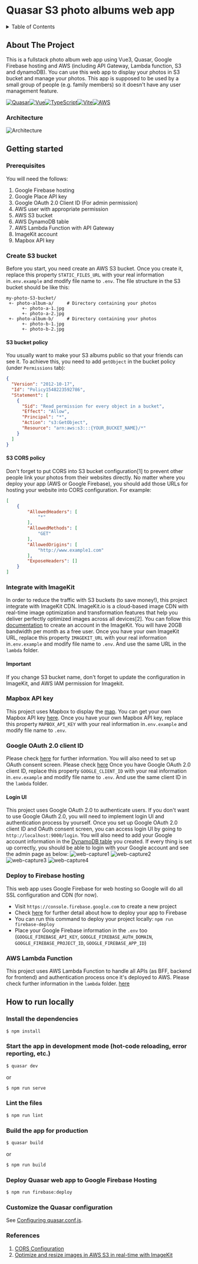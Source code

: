 # Quasar S3 photo albums web app

<!-- TABLE OF CONTENTS -->
<details>
  <summary>Table of Contents</summary>
  <ol>
    <li>
      <a href="#about-the-project">About The Project</a>
      <ul>
        <li><a href="#built-with">Built With</a></li>
        <li><a href="#architecture">Architecture</a></li>
      </ul>
    </li>
    <li>
      <a href="#getting-started">Getting Started</a>
      <ul>
        <li><a href="#prerequisites">Prerequisites</a></li>
        <li><a href="#create-s3-bucket">Create S3 bucket</a></li>
          <ul>
            <li><a href="#s3-bucket-policy">S3 bucket policy</a></li>
            <li><a href="#s3-cors-policy">S3 CORS policy</a></li>
          </ul>
        <li><a href="#integrate-with-imagekit">Integrate with ImageKit</a></li>
        <li><a href="#mapbox-api-key">Mapbox API key</a></li>
        <li><a href="#deploy-to-firebase-hosting">Deploy to Firebase hosting</a></li>
        <li><a href="#aws-lambda-function">AWS Lambda Function</a></li>
      </ul>
    </li>
    <li>
      <a href="#how-to-run-locally">How to run locally</a>
    </li>
  </ol>
</details>

## About The Project
This is a fullstack photo album web app using Vue3, Quasar, Google Firebase hosting and AWS (including API Gateway, Lambda
function, S3 and dynamoDB). You can use this web app to display your photos in S3 bucket and manage your photos. This app
is supposed to be used by a small group of people (e.g. family members) so it doesn't have any user management feature.

[![Quasar][quasar]][quasar-url][![Vue][Vue.js]][Vue-url][![TypeScript][typescript]][type-url][![Vite][vite]][vite-url][![AWS][aws]][aws-url]

### Architecture
![Architecture](doc-images/GCP-AWS-Architecture.webp)

## Getting started
### Prerequisites

You will need the follows:
1. Google Firebase hosting
2. Google Place API key
3. Google OAuth 2.0 Client ID (For admin permission)
4. AWS user with appropriate permission
5. AWS S3 bucket
6. AWS DynamoDB table
7. AWS Lambda Function with API Gateway
8. ImageKit account
9. Mapbox API key

### Create S3 bucket
Before you start, you need create an AWS S3 bucket. Once you create it, replace this property `STATIC_FILES_URL` with
your real information in`.env.example` and modify file name to `.env`.
The file structure in the S3 bucket should be like this:
```
my-photo-S3-bucket/
 +- photo-album-a/     # Directory containing your photos
      +- photo-a-1.jpg
      +- photo-a-2.jpg
 +- photo-album-b/     # Directory containing your photos
      +- photo-b-1.jpg
      +- photo-b-2.jpg
```

#### S3 bucket policy
You usually want to make your S3 albums public so that your friends can see it. To achieve this, you need to add `getObject`
in the bucket policy (under `Permissions` tab):
```json
{
  "Version": "2012-10-17",
  "Id": "Policy1548223592786",
  "Statement": [
    {
      "Sid": "Read permission for every object in a bucket",
      "Effect": "Allow",
      "Principal": "*",
      "Action": "s3:GetObject",
      "Resource": "arn:aws:s3:::{YOUR_BUCKET_NAME}/*"
    }
  ]
}
```

#### S3 CORS policy
Don't forget to put CORS into S3 bucket configuration[1] to prevent other people link your photos from their websites directly.
No matter where you deploy your app (AWS or Google Firebase), you should add those URLs for hosting your website into CORS configuration.
For example:
```json
[
    {
        "AllowedHeaders": [
            "*"
        ],
        "AllowedMethods": [
            "GET"
        ],
        "AllowedOrigins": [
            "http://www.example1.com"
        ],
        "ExposeHeaders": []
    }
]
```

### Integrate with ImageKit
In order to reduce the traffic with S3 buckets (to save money!), this project integrate with ImageKit CDN. ImageKit.io
is a cloud-based image CDN with real-time image optimization and transformation features that help you deliver perfectly
optimized images across all devices[2]. You can follow this [documentation](https://imagekit.io/blog/image-optimization-resize-aws-s3-imagekit/)
to create an account in the ImageKit. You will have 20GB bandwidth per month as a free user. Once you have your own ImageKit
URL, replace this property `IMAGEKIT_URL` with your real information in`.env.example` and modify file name to `.env`. And
use the same URL in the `lambda` folder.

#### Important
If you change S3 bucket name, don't forget to update the configuration in ImageKit, and AWS IAM permission for Imagekit.

### Mapbox API key
This project uses Mapbox to display the [map](https://quasar-photo-albums-demo.web.app/map). You can get your own Mapbox API key [here](https://account.mapbox.com/auth/signup/).
Once you have your own Mapbox API key, replace this property `MAPBOX_API_KEY` with your real information in`.env.example`
and modify file name to `.env`.

### Google OAuth 2.0 client ID
Please check [here](https://developers.google.com/identity/protocols/oauth2) for further information. You will also need
to set up OAuth consent screen. Please check [here](https://developers.google.com/identity/protocols/oauth2/openid-connect#consent-screen)
Once you have Google OAuth 2.0 client ID, replace this property `GOOGLE_CLIENT_ID` with your real information in`.env.example`
and modify file name to `.env`. And use the same client ID in the `lambda` folder.

#### Login UI
This project uses Google OAuth 2.0 to authenticate users. If you don't want to use Google OAuth 2.0, you will need to
implement login UI and authentication process by yourself. Once you set up Google OAuth 2.0 client ID and OAuth consent
screen, you can access login UI by going to `http://localhost:9000/login`. You will also need to add your Google account
information in the [DynamoDB table](lambda/README.md#aws-dynamodb) you created. If every thing is set up correctly, you should be able to login
with your Google account and see the admin page as below:
![web-capture1](doc-images/Web_capture_1.jpeg)
![web-capture2](doc-images/Web_capture_2.jpeg)
![web-capture3](doc-images/Web_capture_3.jpeg)
![web-capture4](doc-images/Web_capture_4.jpeg)

### Deploy to Firebase hosting
This web app uses Google Firebase for web hosting so Google will do all SSL configuration and CDN (for now).
* Visit `https://console.firebase.google.com` to create a new project
* Check [here](https://firebase.google.com/docs/hosting) for further detail about how to deploy your app to Firebase
* You can run this command to deploy your project locally: `npm run firebase-deploy`
* Place your Google Firebase information in the `.env` too (`GOOGLE_FIREBASE_API_KEY`, `GOOGLE_FIREBASE_AUTH_DOMAIN`,
`GOOGLE_FIREBASE_PROJECT_ID`, `GOOGLE_FIREBASE_APP_ID`)

### AWS Lambda Function
This project uses AWS Lambda Function to handle all APIs (as BFF, backend for frontend) and authentication process
once it's deployed to AWS. Please check further information in the `lambda` folder. [here](lambda/README.md)

## How to run locally
### Install the dependencies
```bash
$ npm install
```

### Start the app in development mode (hot-code reloading, error reporting, etc.)
```bash
$ quasar dev
```
or
```bash
$ npm run serve
```

### Lint the files
```bash
$ npm run lint
```

### Build the app for production
```bash
$ quasar build
```
or
```bash
$ npm run build
```

### Deploy Quasar web app to Google Firebase Hosting
```bash
$ npm run firebase:deploy
```

### Customize the Quasar configuration
See [Configuring quasar.conf.js](https://v2.quasar.dev/quasar-cli/quasar-conf-js).

### References
1. [CORS Configuration](https://docs.aws.amazon.com/AmazonS3/latest/userguide/ManageCorsUsing.html)
2. [Optimize and resize images in AWS S3 in real-time with ImageKit](https://imagekit.io/blog/image-optimization-resize-aws-s3-imagekit/)

<!-- MARKDOWN LINKS & IMAGES -->
[Vue.js]: https://img.shields.io/badge/Vue%20js-35495E?style=for-the-badge&logo=vuedotjs&logoColor=4FC08D
[Vue-url]: https://vuejs.org/
[aws]: https://img.shields.io/badge/Amazon_AWS-FF9900?style=for-the-badge&logo=amazonaws&logoColor=white
[aws-url]: https://aws.amazon.com/
[quasar]: https://img.shields.io/badge/Quasar-1976D2?style=for-the-badge&logo=quasar&logoColor=white
[quasar-url]: https://quasar.dev/
[typescript]: https://img.shields.io/badge/TypeScript-007ACC?style=for-the-badge&logo=typescript&logoColor=white
[type-url]: https://www.typescriptlang.org/
[vite]: https://img.shields.io/badge/Vite-B73BFE?style=for-the-badge&logo=vite&logoColor=FFD62E
[vite-url]: https://vitejs.dev/
